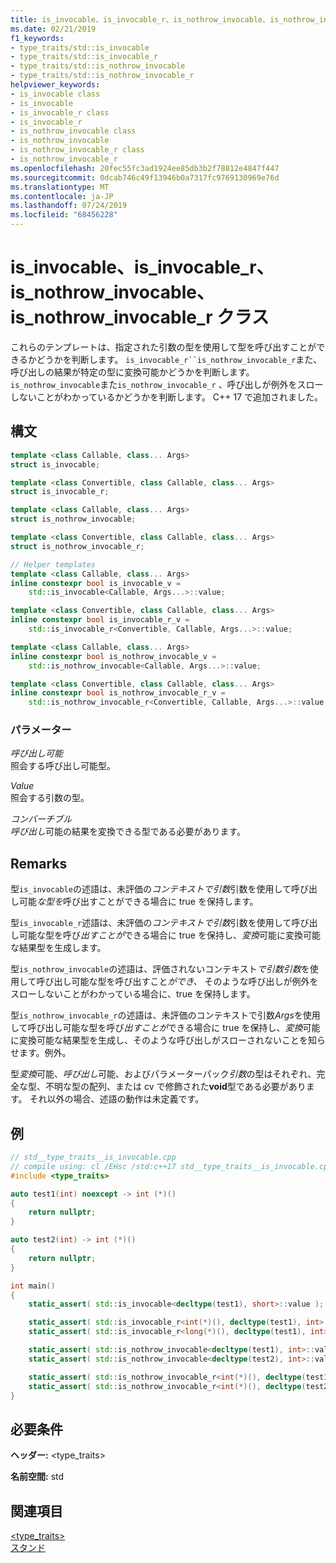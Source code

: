 ```yaml
---
title: is_invocable、is_invocable_r、is_nothrow_invocable、is_nothrow_invocable_r クラス
ms.date: 02/21/2019
f1_keywords:
- type_traits/std::is_invocable
- type_traits/std::is_invocable_r
- type_traits/std::is_nothrow_invocable
- type_traits/std::is_nothrow_invocable_r
helpviewer_keywords:
- is_invocable class
- is_invocable
- is_invocable_r class
- is_invocable_r
- is_nothrow_invocable class
- is_nothrow_invocable
- is_nothrow_invocable_r class
- is_nothrow_invocable_r
ms.openlocfilehash: 20fec55fc3ad1924ee85db3b2f78812e4847f447
ms.sourcegitcommit: 0dcab746c49f13946b0a7317fc9769130969e76d
ms.translationtype: MT
ms.contentlocale: ja-JP
ms.lasthandoff: 07/24/2019
ms.locfileid: "68456228"
---
```

# <a name="isinvocable-isinvocabler-isnothrowinvocable-isnothrowinvocabler-classes"></a>is_invocable、is_invocable_r、is_nothrow_invocable、is_nothrow_invocable_r クラス

これらのテンプレートは、指定された引数の型を使用して型を呼び出すことができるかどうかを判断します。 `is_invocable_r``is_nothrow_invocable_r`また、呼び出しの結果が特定の型に変換可能かどうかを判断します。 `is_nothrow_invocable`また`is_nothrow_invocable_r` 、呼び出しが例外をスローしないことがわかっているかどうかを判断します。 C++ 17 で追加されました。

## <a name="syntax"></a>構文

```cpp
template <class Callable, class... Args>
struct is_invocable;

template <class Convertible, class Callable, class... Args>
struct is_invocable_r;

template <class Callable, class... Args>
struct is_nothrow_invocable;

template <class Convertible, class Callable, class... Args>
struct is_nothrow_invocable_r;

// Helper templates
template <class Callable, class... Args>
inline constexpr bool is_invocable_v =
    std::is_invocable<Callable, Args...>::value;

template <class Convertible, class Callable, class... Args>
inline constexpr bool is_invocable_r_v =
    std::is_invocable_r<Convertible, Callable, Args...>::value;

template <class Callable, class... Args>
inline constexpr bool is_nothrow_invocable_v =
    std::is_nothrow_invocable<Callable, Args...>::value;

template <class Convertible, class Callable, class... Args>
inline constexpr bool is_nothrow_invocable_r_v =
    std::is_nothrow_invocable_r<Convertible, Callable, Args...>::value;
```

### <a name="parameters"></a>パラメーター

*呼び出し可能*\
照会する呼び出し可能型。

*Value*\
照会する引数の型。

*コンバーチブル*\
*呼び出し*可能の結果を変換できる型である必要があります。

## <a name="remarks"></a>Remarks

型`is_invocable`の述語は、未評価の*コンテキストで引数*引数を使用して呼び出し可能*な型を*呼び出すことができる場合に true を保持します。

型`is_invocable_r`述語は、未評価の*コンテキストで引数*引数を使用して呼び出し可能な型を呼び*出すことが*できる場合に true を保持し、*変換*可能に変換可能な結果型を生成します。

型`is_nothrow_invocable`の述語は、評価されないコンテキスト*で引数引数*を使用して呼び出し可能な型を呼び出すこと*ができ、* そのような呼び出しが例外をスローしないことがわかっている場合に、true を保持します。

型`is_nothrow_invocable_r`の述語は、未評価のコンテキストで引数*Args*を使用して呼び出し可能な型を呼び*出すことが*できる場合に true を保持し、*変換*可能に変換可能な結果型を生成し、そのような呼び出しがスローされないことを知らせます。例外。

型*変換*可能、*呼び出し*可能、およびパラメーターパック*引数*の型はそれぞれ、完全な型、不明な型の配列、または cv で修飾された**void**型である必要があります。 それ以外の場合、述語の動作は未定義です。

## <a name="example"></a>例

```cpp
// std__type_traits__is_invocable.cpp
// compile using: cl /EHsc /std:c++17 std__type_traits__is_invocable.cpp
#include <type_traits>

auto test1(int) noexcept -> int (*)()
{
    return nullptr;
}

auto test2(int) -> int (*)()
{
    return nullptr;
}

int main()
{
    static_assert( std::is_invocable<decltype(test1), short>::value );

    static_assert( std::is_invocable_r<int(*)(), decltype(test1), int>::value ); 
    static_assert( std::is_invocable_r<long(*)(), decltype(test1), int>::value ); // fails

    static_assert( std::is_nothrow_invocable<decltype(test1), int>::value );
    static_assert( std::is_nothrow_invocable<decltype(test2), int>::value ); // fails

    static_assert( std::is_nothrow_invocable_r<int(*)(), decltype(test1), int>::value );
    static_assert( std::is_nothrow_invocable_r<int(*)(), decltype(test2), int>::value ); // fails
}
```

## <a name="requirements"></a>必要条件

**ヘッダー:** \<type_traits>

**名前空間:** std

## <a name="see-also"></a>関連項目

[<type_traits>](../standard-library/type-traits.md)\
[スタンド](functional-functions.md#invoke)
